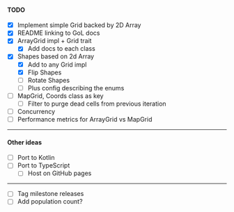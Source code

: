 
#### TODO
- [x] Implement simple Grid backed by 2D Array 
- [x] README linking to GoL docs
- [x] ArrayGrid impl + Grid trait
    - [x] Add docs to each class
- [x] Shapes based on 2d Array
    - [x] Add to any Grid impl
    - [x] Flip Shapes
    - [ ] Rotate Shapes
    - [ ] Plus config describing the enums
- [ ] MapGrid, Coords class as key
    - [ ] Filter to purge dead cells from previous iteration
- [ ] Concurrency
- [ ] Performance metrics for ArrayGrid vs MapGrid
---
#### Other ideas 
- [ ] Port to Kotlin
- [ ] Port to TypeScript
    - [ ] Host on GitHub pages
---
- [ ] Tag milestone releases
- [ ] Add population count?
